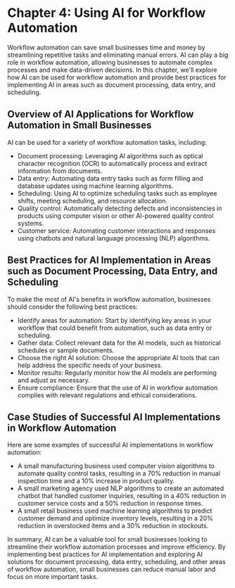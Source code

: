 Chapter 4: Using AI for Workflow Automation
===========================================

Workflow automation can save small businesses time and money by streamlining repetitive tasks and eliminating manual errors. AI can play a big role in workflow automation, allowing businesses to automate complex processes and make data-driven decisions. In this chapter, we'll explore how AI can be used for workflow automation and provide best practices for implementing AI in areas such as document processing, data entry, and scheduling.

Overview of AI Applications for Workflow Automation in Small Businesses
-----------------------------------------------------------------------

AI can be used for a variety of workflow automation tasks, including:

* Document processing: Leveraging AI algorithms such as optical character recognition (OCR) to automatically process and extract information from documents.
* Data entry: Automating data entry tasks such as form filling and database updates using machine learning algorithms.
* Scheduling: Using AI to optimize scheduling tasks such as employee shifts, meeting scheduling, and resource allocation.
* Quality control: Automatically detecting defects and inconsistencies in products using computer vision or other AI-powered quality control systems.
* Customer service: Automating customer interactions and responses using chatbots and natural language processing (NLP) algorithms.

Best Practices for AI Implementation in Areas such as Document Processing, Data Entry, and Scheduling
-----------------------------------------------------------------------------------------------------

To make the most of AI's benefits in workflow automation, businesses should consider the following best practices:

* Identify areas for automation: Start by identifying key areas in your workflow that could benefit from automation, such as data entry or scheduling.
* Gather data: Collect relevant data for the AI models, such as historical schedules or sample documents.
* Choose the right AI solution: Choose the appropriate AI tools that can help address the specific needs of your business.
* Monitor results: Regularly monitor how the AI models are performing and adjust as necessary.
* Ensure compliance: Ensure that the use of AI in workflow automation complies with relevant regulations and ethical considerations.

Case Studies of Successful AI Implementations in Workflow Automation
--------------------------------------------------------------------

Here are some examples of successful AI implementations in workflow automation:

* A small manufacturing business used computer vision algorithms to automate quality control tasks, resulting in a 70% reduction in manual inspection time and a 10% increase in product quality.
* A small marketing agency used NLP algorithms to create an automated chatbot that handled customer inquiries, resulting in a 40% reduction in customer service costs and a 50% reduction in response times.
* A small retail business used machine learning algorithms to predict customer demand and optimize inventory levels, resulting in a 20% reduction in overstocked items and a 30% reduction in stockouts.

In summary, AI can be a valuable tool for small businesses looking to streamline their workflow automation processes and improve efficiency. By implementing best practices for AI implementation and exploring AI solutions for document processing, data entry, scheduling, and other areas of workflow automation, small businesses can reduce manual labor and focus on more important tasks.
